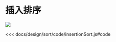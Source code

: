 # 插入排序

![](https://limy-1309594960.cos.ap-beijing.myqcloud.com/202209261915251.gif)

<<< docs/design/sort/code/insertionSort.js#code
